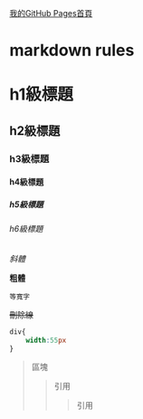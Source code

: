 [我的GitHub Pages首頁](Silmonght.github.io/作業總攬.html)

markdown rules
===

# h1級標題

## h2級標題

### h3級標題

#### h4級標題

##### h5級標題

###### h6級標題

_斜體_

**粗體**

`等寬字`

~~刪除線~~

```css
div{
    width:55px
}

```
>區塊
>>引用
>>>引用



